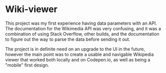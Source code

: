 # Wiki-viewer

This project was my first experience having data parameters with an API. The documentation for the Wikimedia API was very confusing, and it was a combination of using Stack Overflow, other builds, and the documentation to figure out the way to parse the data before sending it out.

The project is in definite need on an upgrade to the UI in the future, however the main point was to create a usable and navigable Wikipedia viewer that worked both locally and on Codepen.io, as well as being a "mobile" first design.
